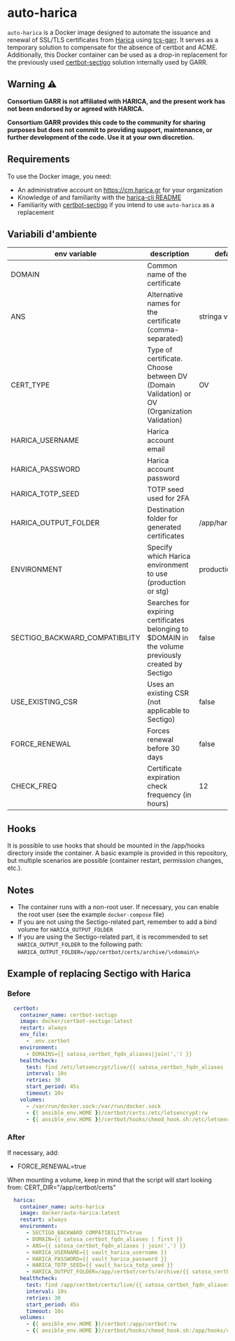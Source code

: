 # auto-harica

``auto-harica`` is a Docker image designed to automate the issuance and renewal of
SSL/TLS certificates from [Harica](https://cm.harica.gr) using
[tcs-garr](https://pypi.org/project/tcs-garr/). It serves as a temporary solution to
compensate for the absence of certbot and ACME. Additionally, this Docker container can
be used as a drop-in replacement for the previously used
[certbot-sectigo](docker/certbot-sectigo) solution internally used by GARR.

## Warning ⚠️

**Consortium GARR is not affiliated with HARICA, and the present work has not been
endorsed by or agreed with HARICA.**

**Consortium GARR provides this code to the community for sharing purposes but does not
commit to providing support, maintenance, or further development of the code. Use it at
your own discretion.**

## Requirements

To use the Docker image, you need:

- An administrative account on <https://cm.harica.gr> for your organization
- Knowledge of and familiarity with the
  [harica-cli README](https://github.com/ConsortiumGARR/tcs-garr/blob/main/README.md)
- Familiarity with [certbot-sectigo](docker/certbot-sectigo)
  if you intend to use ``auto-harica`` as a replacement

## Variabili d'ambiente

|          env variable          |                                             description                                             |      default value      |
| ------------------------------ | --------------------------------------------------------------------------------------------------- | ----------------------- |
| DOMAIN                         | Common name of the certificate                                                                      |                         |
| ANS                            | Alternative names for the certificate (comma-separated)                                             | stringa vuota           |
| CERT_TYPE                      | Type of certificate. Choose between DV (Domain Validation) or OV (Organization Validation)          | OV                      |
| HARICA_USERNAME                | Harica account email                                                                                |                         |
| HARICA_PASSWORD                | Harica account password                                                                             |                         |
| HARICA_TOTP_SEED               | TOTP seed used for 2FA                                                                              |                         |
| HARICA_OUTPUT_FOLDER           | Destination folder for generated certificates                                                       | /app/harica_cerificates |
| ENVIRONMENT                    | Specify which Harica environment to use (production or stg)                                         | production              |
| SECTIGO_BACKWARD_COMPATIBILITY | Searches for expiring certificates belonging to $DOMAIN in the volume previously created by Sectigo | false                   |
| USE_EXISTING_CSR               | Uses an existing CSR (not applicable to Sectigo)                                                    | false                   |
| FORCE_RENEWAL                  | Forces renewal before 30 days                                                                       | false                   |
| CHECK_FREQ                     | Certificate expiration check frequency (in hours)                                                   | 12                      |

## Hooks

It is possible to use hooks that should be mounted in the /app/hooks directory inside
the container. A basic example is provided in this repository, but multiple scenarios
are possible (container restart, permission changes, etc.).

## Notes

- The container runs with a non-root user. If necessary, you can enable the root user
  (see the example ``docker-compose`` file)
- If you are not using the Sectigo-related part, remember to add a bind volume for
  ``HARICA_OUTPUT_FOLDER``
- If you are using the Sectigo-related part, it is recommended to set
  ``HARICA_OUTPUT_FOLDER`` to the following path:
  ``HARICA_OUTPUT_FOLDER=/app/certbot/certs/archive/\<domain\>``

## Example of replacing Sectigo with Harica

### Before

```yaml
  certbot:
    container_name: certbot-sectigo
    image: docker/certbot-sectigo:latest
    restart: always
    env_file:
      - .env.certbot
    environment:
      - DOMAINS={{ satosa_certbot_fqdn_aliases|join(',') }}
    healthcheck:
      test: find /etc/letsencrypt/live/{{ satosa_certbot_fqdn_aliases | first }}/fullchain.pem
      interval: 10s
      retries: 30
      start_period: 45s
      timeout: 10s
    volumes:
      - /var/run/docker.sock:/var/run/docker.sock
      - {{ ansible_env.HOME }}/certbot/certs:/etc/letsencrypt:rw
      - {{ ansible_env.HOME }}/certbot/hooks/chmod_hook.sh:/etc/letsencrypt/renewal-hooks/deploy/chmod_hook.sh:rw
```

### After

If necessary, add:

- FORCE_RENEWAL=true

When mounting a volume, keep in mind that the script will start looking from:
CERT_DIR="/app/certbot/certs"

```yaml
  harica:
    container_name: auto-harica
    image: docker/auto-harica:latest
    restart: always
    environment:
      - SECTIGO_BACKWARD_COMPATIBILITY=true
      - DOMAIN={{ satosa_certbot_fqdn_aliases | first }}
      - ANS={{ satosa_certbot_fqdn_aliases | join(',') }}
      - HARICA_USERNAME={{ vault_harica_username }}
      - HARICA_PASSWORD={{ vault_harica_password }}
      - HARICA_TOTP_SEED={{ vault_harica_totp_seed }}
      - HARICA_OUTPUT_FOLDER=/app/certbot/certs/archive/{{ satosa_certbot_fqdn_aliases | first }}
    healthcheck:
      test: find /app/certbot/certs/live/{{ satosa_certbot_fqdn_aliases|first }}/fullchain.pem
      interval: 10s
      retries: 30
      start_period: 45s
      timeout: 10s
    volumes:
      - {{ ansible_env.HOME }}/certbot:/app/certbot:rw
      - {{ ansible_env.HOME }}/certbot/hooks/chmod_hook.sh:/app/hooks/chmod_hook.sh:rw
```
